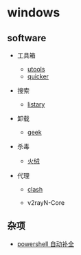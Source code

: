 # windows

## software

- 工具箱

  - [utools](https://u.tools/)
  - [quicker](https://getquicker.net/)

- 搜索

  - [listary](https://www.listary.com/)

- 卸载

  - [geek](https://geekuninstaller.com/)

- 杀毒

  - [火绒](https://www.huorong.cn/)

- 代理

  - [clash](https://github.com/Fndroid/clash_for_windows_pkg/releases)

  - v2rayN-Core

## 杂项

- [powershell 自动补全](https://blog.csdn.net/gjmjack/article/details/117856168)
